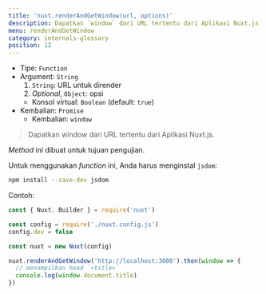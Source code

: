 ```yaml
---
title: 'nuxt.renderAndGetWindow(url, options)'
description: Dapatkan `window` dari URL tertentu dari Aplikasi Nuxt.js.
menu: renderAndGetWindow
category: internals-glossary
position: 12
---
```


- Tipe: `Function`
- Argument: `String`
  1. `String`: URL untuk dirender
  2. _Optional_, `Object`: opsi
  - Konsol virtual: `Boolean` (default: `true`)
- Kembalian: `Promise`
  - Kembalian: `window`

> Dapatkan window dari URL tertentu dari Aplikasi Nuxt.js.

<base-alert>

*Method* ini dibuat untuk tujuan pengujian.

</base-alert>

Untuk menggunakan *function* ini, Anda harus menginstal `jsdom`:

```bash
npm install --save-dev jsdom
```

Contoh:

```js
const { Nuxt, Builder } = require('nuxt')

const config = require('./nuxt.config.js')
config.dev = false

const nuxt = new Nuxt(config)

nuxt.renderAndGetWindow('http://localhost:3000').then(window => {
  // menampilkan head `<title>`
  console.log(window.document.title)
})
```
